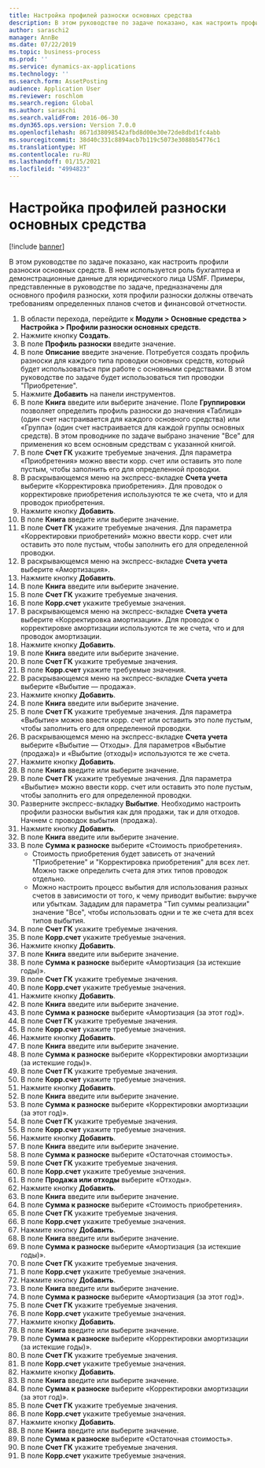 ```yaml
---
title: Настройка профилей разноски основных средства
description: В этом руководстве по задаче показано, как настроить профили разноски основных средств.
author: saraschi2
manager: AnnBe
ms.date: 07/22/2019
ms.topic: business-process
ms.prod: ''
ms.service: dynamics-ax-applications
ms.technology: ''
ms.search.form: AssetPosting
audience: Application User
ms.reviewer: roschlom
ms.search.region: Global
ms.author: saraschi
ms.search.validFrom: 2016-06-30
ms.dyn365.ops.version: Version 7.0.0
ms.openlocfilehash: 8671d38098542afbd8d00e30e72de8dbd1fc4abb
ms.sourcegitcommit: 38d40c331c8894acb7b119c5073e3088b54776c1
ms.translationtype: HT
ms.contentlocale: ru-RU
ms.lasthandoff: 01/15/2021
ms.locfileid: "4994823"
---
```

# <a name="set-up-fixed-asset-posting-profiles"></a>Настройка профилей разноски основных средства

[!include [banner](../../includes/banner.md)]

В этом руководстве по задаче показано, как настроить профили разноски основных средств.  В нем используется роль бухгалтера и демонстрационные данные для юридического лица USMF.  Примеры, представленные в руководстве по задаче, предназначены для основного профиля разноски, хотя профили разноски должны отвечать требованиям определенных планов счетов и финансовой отчетности.

1. В области перехода, перейдите к **Модули > Основные средства > Настройка > Профили разноски основных средств**.
2. Нажмите кнопку **Создать**.
3. В поле **Профиль разноски** введите значение.
4. В поле **Описание** введите значение. Потребуется создать профиль разноски для каждого типа проводки основных средств, который будет использоваться при работе с основными средствами. В этом руководстве по задаче будет использоваться тип проводки "Приобретение".  
5. Нажмите **Добавить** на панели инструментов.
6. В поле **Книга** введите или выберите значение. Поле **Группировки** позволяет определить профиль разноски до значения «Таблица» (один счет настраивается для каждого основного средства) или «Группа» (один счет настраивается для каждой группы основных средств). В этом проводнике по задаче выбрано значение "Все" для применения ко всем основным средствам с указанной книгой.  
7. В поле **Счет ГК** укажите требуемые значения. Для параметра «Приобретения» можно ввести корр. счет или оставить это поле пустым, чтобы заполнить его для определенной проводки.    
8. В раскрывающемся меню на экспресс-вкладке **Счета учета** выберите «Корректировка приобретения». Для проводок о корректировке приобретения используются те же счета, что и для проводок приобретения.  
9. Нажмите кнопку **Добавить**.
10. В поле **Книга** введите или выберите значение.
11. В поле **Счет ГК** укажите требуемые значения. Для параметра «Корректировки приобретений» можно ввести корр. счет или оставить это поле пустым, чтобы заполнить его для определенной проводки.    
12. В раскрывающемся меню на экспресс-вкладке **Счета учета** выберите «Амортизация».
13. Нажмите кнопку **Добавить**.
14. В поле **Книга** введите или выберите значение.
15. В поле **Счет ГК** укажите требуемые значения.
16. В поле **Корр.счет** укажите требуемые значения.
17. В раскрывающемся меню на экспресс-вкладке **Счета учета** выберите «Корректировка амортизации». Для проводок о корректировке амортизации используются те же счета, что и для проводок амортизации.  
18. Нажмите кнопку **Добавить**.
19. В поле **Книга** введите или выберите значение.
20. В поле **Счет ГК** укажите требуемые значения.
21. В поле **Корр.счет** укажите требуемые значения.
22. В раскрывающемся меню на экспресс-вкладке **Счета учета** выберите «Выбытие — продажа».
23. Нажмите кнопку **Добавить**.
24. В поле **Книга** введите или выберите значение.
25. В поле **Счет ГК** укажите требуемые значения. Для параметра «Выбытие» можно ввести корр. счет или оставить это поле пустым, чтобы заполнить его для определенной проводки.  
26. В раскрывающемся меню на экспресс-вкладке **Счета учета** выберите «Выбытие — Отходы». Для параметров «Выбытие (продажа)» и «Выбытие (отходы)» используются те же счета.  
27. Нажмите кнопку **Добавить**.
28. В поле **Книга** введите или выберите значение.
29. В поле **Счет ГК** укажите требуемые значения. Для параметра «Выбытие» можно ввести корр. счет или оставить это поле пустым, чтобы заполнить его для определенной проводки.  
30. Разверните экспресс-вкладку **Выбытие**. Необходимо настроить профили разноски выбытия как для продажи, так и для отходов.  Начнем с проводок выбытия (продажа).  
31. Нажмите кнопку **Добавить**.
32. В поле **Книга** введите или выберите значение.
33. В поле **Сумма к разноске** выберите «Стоимость приобретения».
    * Стоимость приобретения будет зависеть от значений "Приобретение" и "Корректировка приобретения" для всех лет. Можно также определить счета для этих типов проводок отдельно.  
    * Можно настроить процесс выбытия для использования разных счетов в зависимости от того, к чему приводит выбытие: выручке или убыткам. Зададим для параметра "Тип суммы реализации" значение "Все", чтобы использовать одни и те же счета для всех типов выбытия.  
34. В поле **Счет ГК** укажите требуемые значения.
35. В поле **Корр.счет** укажите требуемые значения.
36. Нажмите кнопку **Добавить**.
37. В поле **Книга** введите или выберите значение.
38. В поле **Сумма к разноске** выберите «Амортизация (за истекшие годы)».  
38. В поле **Счет ГК** укажите требуемые значения.
39. В поле **Корр.счет** укажите требуемые значения.
40. Нажмите кнопку **Добавить**.
41. В поле **Книга** введите или выберите значение.
42. В поле **Сумма к разноске** выберите «Амортизация (за этот год)».
43. В поле **Счет ГК** укажите требуемые значения.
44. В поле **Корр.счет** укажите требуемые значения.
45. Нажмите кнопку **Добавить**.
46. В поле **Книга** введите или выберите значение.
47. В поле **Сумма к разноске** выберите «Корректировки амортизации (за истекшие годы)».
48. В поле **Счет ГК** укажите требуемые значения.
49. В поле **Корр.счет** укажите требуемые значения.
50. Нажмите кнопку **Добавить**.
51. В поле **Книга** введите или выберите значение.
52. В поле **Сумма к разноске** выберите «Корректировки амортизации (за этот год)».
53. В поле **Счет ГК** укажите требуемые значения.
54. В поле **Корр.счет** укажите требуемые значения.
55. Нажмите кнопку **Добавить**.
56. В поле **Книга** введите или выберите значение.
57. В поле **Сумма к разноске** выберите «Остаточная стоимость».
58. В поле **Счет ГК** укажите требуемые значения.
59. В поле **Корр.счет** укажите требуемые значения.
60. В поле **Продажа или отходы** выберите «Отходы».
61. Нажмите кнопку **Добавить**.
62. В поле **Книга** введите или выберите значение.
63. В поле **Сумма к разноске** выберите «Стоимость приобретения».
64. В поле **Счет ГК** укажите требуемые значения.
65. В поле **Корр.счет** укажите требуемые значения.
66. Нажмите кнопку **Добавить**.
67. В поле **Книга** введите или выберите значение.
67. В поле **Сумма к разноске** выберите «Амортизация (за истекшие годы)».  
68. В поле **Счет ГК** укажите требуемые значения.
69. В поле **Корр.счет** укажите требуемые значения.
70. Нажмите кнопку **Добавить**.
71. В поле **Книга** введите или выберите значение.
72. В поле **Сумма к разноске** выберите «Амортизация (за этот год)».
73. В поле **Счет ГК** укажите требуемые значения.
74. В поле **Корр.счет** укажите требуемые значения.
75. Нажмите кнопку **Добавить**.
76. В поле **Книга** введите или выберите значение.
77. В поле **Сумма к разноске** выберите «Корректировки амортизации (за истекшие годы)».
78. В поле **Счет ГК** укажите требуемые значения.
79. В поле **Корр.счет** укажите требуемые значения.
80. Нажмите кнопку **Добавить**.
81. В поле **Книга** введите или выберите значение.
82. В поле **Сумма к разноске** выберите «Корректировки амортизации (за этот год)».
83. В поле **Счет ГК** укажите требуемые значения.
84. В поле **Корр.счет** укажите требуемые значения.
85. Нажмите кнопку **Добавить**.
86. В поле **Книга** введите или выберите значение.
87. В поле **Сумма к разноске** выберите «Остаточная стоимость».
88. В поле **Счет ГК** укажите требуемые значения.
89. В поле **Корр.счет** укажите требуемые значения.

